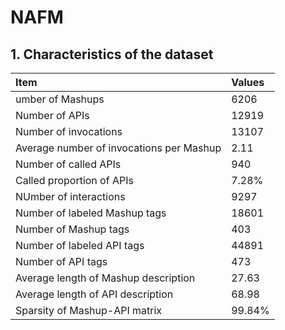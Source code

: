 # NAFM

## 1. Characteristics of the dataset
Item | Values 
 :- | :-
umber of Mashups | 6206
Number of APIs | 12919
Number of invocations | 13107
Average number of invocations per Mashup | 2.11
Number of called APIs | 940
Called proportion of APIs | 7.28%
NUmber of interactions |  9297
Number of labeled Mashup tags | 18601
Number of Mashup tags | 403
Number of labeled API tags | 44891
Number of API tags | 473
Average length of Mashup description | 27.63
Average length of API description | 68.98
Sparsity of Mashup-API matrix | 99.84%